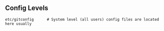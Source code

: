 ## Config Levels
```git
etc/gitconfig      # System level (all users) config files are located here usually



```


